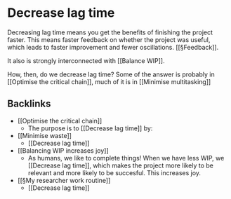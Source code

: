 # Decrease lag time
Decreasing lag time means you get the benefits of finishing the project faster. This means faster feedback on whether the project was useful, which leads to faster improvement and fewer oscillations. [[§Feedback]].

It also is strongly interconnected with [[Balance WIP]].

How, then, do we decrease lag time? Some of the answer is probably in [[Optimise the critical chain]], much of it is in [[Minimise multitasking]]

## Backlinks
* [[Optimise the critical chain]]
	* The purpose is to [[Decrease lag time]] by:
* [[Minimise waste]]
	* [[Decrease lag time]]
* [[Balancing WIP increases joy]]
	* As humans, we like to complete things! When we have less WIP, we [[Decrease lag time]], which makes the project more likely to be relevant and more likely to be succesful. This increases joy.
* [[§My researcher work routine]]
	* [[Decrease lag time]]

<!-- #work -->

<!-- {BearID:8CF7AE38-C0FD-4CB7-B22D-284C0BEE607C-15756-0000130BA60BF2ED} -->
